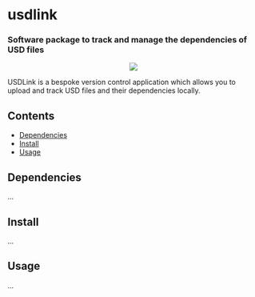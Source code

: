 <h1 align="left">usdlink</h1>

<h3 align="left"> Software package to track and manage the dependencies of USD files </h3>

<div align="center">
  <img src="https://img.shields.io/badge/python-3670A0?style=for-the-badge&logo=python&logoColor=ffdd54"></a>
</div>

USDLink is a bespoke version control application which allows you to upload and track USD files and their dependencies locally.

## Contents

- [Dependencies](#dependencies)
- [Install](#install)
- [Usage](#usage)

## Dependencies

...

## Install

...

## Usage

...
